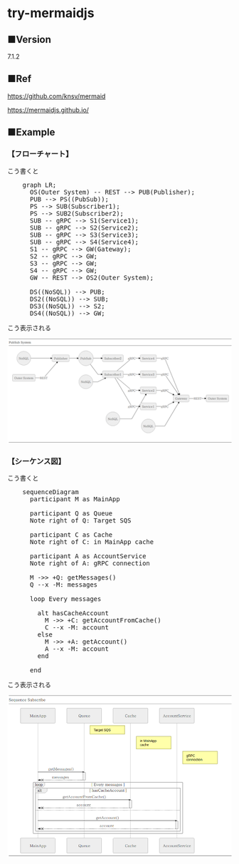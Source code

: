 # try-mermaidjs

## ■Version

7.1.2

## ■Ref

https://github.com/knsv/mermaid

https://mermaidjs.github.io/

## ■Example

### 【フローチャート】

こう書くと
<pre>
    graph LR;
      OS(Outer System) -- REST --> PUB(Publisher);
      PUB --> PS((PubSub));
      PS --> SUB(Subscriber1);
      PS --> SUB2(Subscriber2);
      SUB -- gRPC --> S1(Service1);
      SUB -- gRPC --> S2(Service2);
      SUB -- gRPC --> S3(Service3);
      SUB -- gRPC --> S4(Service4);
      S1 -- gRPC --> GW(Gateway);
      S2 -- gRPC --> GW;
      S3 -- gRPC --> GW;
      S4 -- gRPC --> GW;
      GW -- REST --> OS2(Outer System);

      DS((NoSQL)) --> PUB;
      DS2((NoSQL)) --> SUB;
      DS3((NoSQL)) --> S2;
      DS4((NoSQL)) --> GW;
</pre>

こう表示される

![pubsub](pubsub.png)

### 【シーケンス図】

こう書くと
<pre>
    sequenceDiagram
      participant M as MainApp

      participant Q as Queue
      Note right of Q: Target SQS

      participant C as Cache
      Note right of C: in MainApp cache

      participant A as AccountService
      Note right of A: gRPC connection

      M ->> +Q: getMessages()
      Q --x -M: messages

      loop Every messages

        alt hasCacheAccount
          M ->> +C: getAccountFromCache()
          C --x -M: account
        else
          M ->> +A: getAccount()
          A --x -M: account
        end

      end
</pre>

こう表示される

![sequence](sequence.png)
